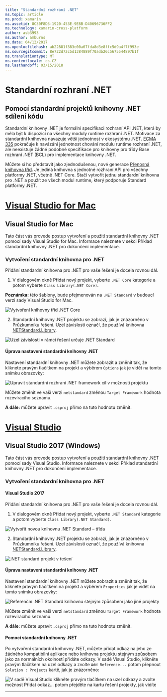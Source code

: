 ```yaml
---
title: "Standardní rozhraní .NET"
ms.topic: article
ms.prod: xamarin
ms.assetid: 8C30F8D3-1920-453E-9E8B-D40696736FF2
ms.technology: xamarin-cross-platform
author: asb3993
ms.author: amburns
ms.date: 04/12/2017
ms.openlocfilehash: ab22881f383e00a67fda8d3e8ffc5d9a4f7f993e
ms.sourcegitcommit: 8e722d72c5d1384889f70adb26c5675544897b1f
ms.translationtype: MT
ms.contentlocale: cs-CZ
ms.lasthandoff: 03/15/2018
---
```

# <a name="net-standard"></a>Standardní rozhraní .NET

## <a name="using-net-standard-library-projects-to-share-code"></a>Pomocí standardní projektů knihovny .NET sdílení kódu

Standardní knihovny .NET je formální specifikaci rozhraní API .NET, která by měla být k dispozici na všechny moduly runtime rozhraní .NET. Motivace za standardní knihovna navazuje větší jednotnost v ekosystému .NET.
[ECMA 335](https://github.com/dotnet/coreclr/blob/master/Documentation/project-docs/dotnet-standards.md) pokračuje k navázání jednotnost chování modulu runtime rozhraní .NET, ale neexistuje žádné podobné specifikace pro knihovny pro třídy Base rozhraní .NET (BCL) pro implementace knihovny .NET.

Můžete si ho představit jako zjednodušenou, nové generace [Přenosná knihovna tříd](https://msdn.microsoft.com/library/gg597391.aspx).
Je jediná knihovna s jednotné rozhraní API pro všechny platformy .NET, včetně .NET Core. Stačí vytvořit jednu standardní knihovna pro .NET a použít ze všech modul runtime, který podporuje Standard platformy .NET.

# <a name="visual-studio-for-mactabvsmac"></a>[Visual Studio for Mac](#tab/vsmac)

## <a name="visual-studio-for-mac"></a>Visual Studio for Mac

Tato část vás provede postup vytvoření a použití standardní knihovny .NET pomocí sady Visual Studio for Mac. Informace naleznete v sekci Příklad standardní knihovny .NET pro dokončení implementace.

### <a name="creating-a-net-standard-library"></a>Vytvoření standardní knihovna pro .NET

Přidání standardní knihovna pro .NET pro vaše řešení je docela rovnou dál.

1. V dialogovém okně Přidat nový projekt, vyberte `.NET Core` kategorie a potom vyberte `Class Library(.NET Core)`.

  **Poznámka:** této šablony, bude přejmenován na `.NET Standard` v budoucí verzi sady Visual Studio for Mac.

  ![Vytvoření knihovny tříd .NET Core](net-standard-images/vsm01.png)

2. Standardní knihovny .NET projektu se zobrazí, jak je znázorněno v Průzkumníku řešení. Uzel závislosti označí, že používá knihovna [NETStandard.Library](https://www.nuget.org/packages/NETStandard.Library/).

  ![Uzel závislosti v rámci řešení určuje .NET Standard](net-standard-images/vsm02.png)

#### <a name="editing-net-standard-library-settings"></a>Úprava nastavení standardní knihovny .NET

Nastavení standardní knihovny .NET můžete zobrazit a změnit tak, že kliknete pravým tlačítkem na projekt a výběrem `Options` jak je vidět na tomto snímku obrazovky:

![Upravit standardní rozhraní .NET framework cíl v možnosti projektu](net-standard-images/vsm03.png)

Můžete změnit ve vaší verzi `netstandard` změnou `Target Framework` hodnota rozevíracího seznamu.

**A dále:** můžete upravit `.csproj` přímo na tuto hodnotu změnit.

# <a name="visual-studiotabvswin"></a>[Visual Studio](#tab/vswin)

## <a name="visual-studio-2017-windows"></a>Visual Studio 2017 (Windows)

Tato část vás provede postup vytvoření a použití standardní knihovny .NET pomocí sady Visual Studio. Informace naleznete v sekci Příklad standardní knihovny .NET pro dokončení implementace.

### <a name="creating-a-net-standard-library"></a>Vytvoření standardní knihovna pro .NET

#### <a name="visual-studio-2017"></a>Visual Studio 2017

Přidání standardní knihovna pro .NET pro vaše řešení je docela rovnou dál.

1. V dialogovém okně Přidat nový projekt, vyberte `.NET Standard` kategorie a potom vyberte `Class Library(.NET Standard)`.

  ![](net-standard-images/vs01.png "Vytvořit novou knihovnu .NET Standard – třída")

2. Standardní knihovny .NET projektu se zobrazí, jak je znázorněno v Průzkumníku řešení. Uzel závislosti označí, že používá knihovna [NETStandard.Library](https://www.nuget.org/packages/NETStandard.Library/).

  ![](net-standard-images/vs02.png ".NET standard projekt v řešení")

#### <a name="editing-net-standard-library-settings"></a>Úprava nastavení standardní knihovny .NET

Nastavení standardní knihovny .NET můžete zobrazit a změnit tak, že kliknete pravým tlačítkem na projekt a výběrem `Properties` jak je vidět na tomto snímku obrazovky:

![](net-standard-images/vs03.png "Referenční .NET Standard knihovnu stejným způsobem jako jiné projekty")

Můžete změnit ve vaší verzi `netstandard` změnou `Target Framework` hodnota rozevíracího seznamu.

**A dále:** můžete upravit `.csproj` přímo na tuto hodnotu změnit.

#### <a name="using-net-standard-library"></a>Pomocí standardní knihovny .NET

Po vytvoření standardní knihovny .NET, můžete přidat odkaz na jeho ze žádného kompatibilní aplikace nebo knihovna projektu stejným způsobem jako za normálních okolností přidáte odkazy. V sadě Visual Studio, klikněte pravým tlačítkem na uzel odkazy a zvolte `Add Reference...` potom přepnout `Solution : Projects` kartě, jak je znázorněno:

![](net-standard-images/vs04.png "V sadě Visual Studio klikněte pravým tlačítkem na uzel odkazy a zvolte možnost Přidat odkaz... potom přejděte na kartu řešení projekty, jak vidíte")

-----

